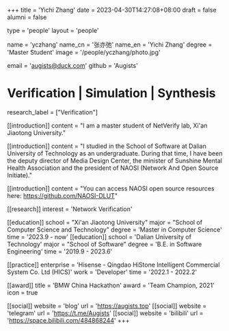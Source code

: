 +++
title = 'Yichi Zhang'
date = 2023-04-30T14:27:08+08:00
draft = false
alumni = false

type = 'people'
layout = 'people'

name = 'yczhang'
name_cn = '张亦弛'
name_en = 'Yichi Zhang'
degree = 'Master Student'
image = '/people/yczhang/photo.jpg'

email = 'augists@duck.com'
github = 'Augists'

# Verification | Simulation | Synthesis
research_label = ["Verification"]

[[introduction]]
    content = "I am a master student of NetVerify lab, Xi'an Jiaotong University."

[[introduction]]
    content = "I studied in the School of Software at Dalian University of Technology as an undergraduate. During that time, I have been the deputy director of Media Design Center, the minister of Sunshine Mental Health Association and the president of NAOSI (Network And Open Source Initiate)."

[[introduction]]
    content = "You can access NAOSI open source resources here: https://github.com/NAOSI-DLUT"

[[research]]
    interest = 'Network Verification'

[[education]]
    school = "Xi'an Jiaotong University"
    major = "School of Computer Science and Technology"
    degree = 'Master in Computer Science'
    time = '2023.9 - now'
[[education]]
    school = 'Dalian University of Technology'
    major = "School of Software"
    degree = 'B.E. in Software Engineering'
    time = '2019.9 - 2023.6'

[[practice]]
    enterprise = 'Hisense - Qingdao HiStone Intelligent Commercial System Co. Ltd (HICS)'
    work = 'Developer'
    time = '2022.1 - 2022.2'

[[award]]
    title = 'BMW China Hackathon'
    award = 'Team Champion, 2021'
    icon = true

[[social]]
    website = 'blog'
    url = 'https://augists.top'
[[social]]
    website = 'telegram'
    url = 'https://t.me/Augists'
[[social]]
    website = 'bilibili'
    url = 'https://space.bilibili.com/484868244'
+++
